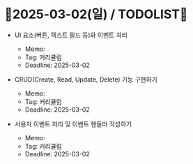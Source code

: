 # 📝2025-03-02(일) / TODOLIST📝
- UI 요소(버튼, 텍스트 필드 등)와 이벤트 처리
  - Memo: 
  - Tag: 커리큘럼
  - Deadline: 2025-03-02

- CRUD(Create, Read, Update, Delete) 기능 구현하기
  - Memo: 
  - Tag: 커리큘럼
  - Deadline: 2025-03-02

- 사용자 이벤트 처리 및 이벤트 핸들러 작성하기
  - Memo: 
  - Tag: 커리큘럼
  - Deadline: 2025-03-02